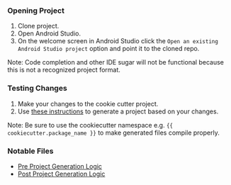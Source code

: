 ### Opening Project
1. Clone project.
2. Open Android Studio.
3. On the welcome screen in Android Studio click the `Open an existing Android Studio project` option and point it to the cloned repo.

Note: Code completion and other IDE sugar will not be functional because this is not a recognized project format.

### Testing Changes
1. Make your changes to the cookie cutter project.
2. Use [these instructions](https://github.com/Raizlabs/android-template#usage) to generate a project based on your changes.

Note: Be sure to use the cookiecutter namespace e.g. `{{ cookiecutter.package_name }}` to make generated files compile properly. 

### Notable Files
* [Pre Project Generation Logic](./hooks/pre_gen_project.py)
* [Post Project Generation Logic](./hooks/post_gen_project.sh)

